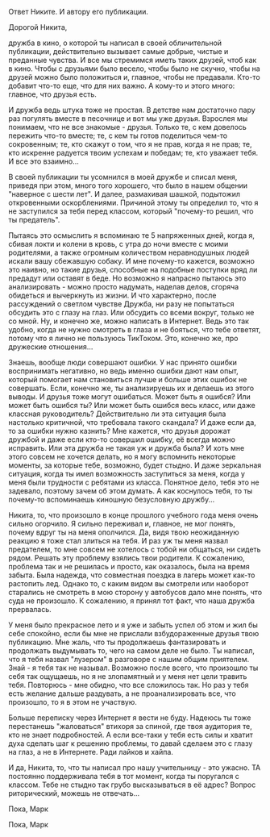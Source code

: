 Ответ Никите. И автору его публикации.

Дорогой Никита,

дружба в кино, о которой ты написал в своей обличительной публикации, действительно вызывает самые добрые, чистые и преданные чувства. 
И все мы стремимся иметь таких друзей, чтоб как в кино. Чтобы с друзьями было весело, чтобы было не скучно, чтобы на друзей можно было положиться и, главное, чтобы не предавали.
Кто-то добавит что-то еще, что для них важно. А кому-то и этого много: главное, что друзья есть.

И дружба ведь штука тоже не простая. В детстве нам достаточно пару раз погулять вместе в песочнице и вот мы уже друзья. Взрослея мы понимаем, что не все знакомые - друзья. Только те,
с кем довелось пережить что-то вместе; те, с кем ты готов поделиться чем-то сокровенным; те, кто скажут о том, что я не прав, когда я не прав; те, кто искренне радуется твоим успехам
и победам; те, кто уважает тебя. И все это взаимно...

В своей публикации ты усомнился в моей дружбе и списал меня, приведя при этом, много того хорошего, что было в нашем общении "наверное с шести лет". И далее, размахивая шашкой,
подытожил откровенными оскорблениями. Причиной этому ты определил то, что я не заступился за тебя перед классом, который "почему-то решил, что ты предатель". 

Пытаясь это осмыслить я вспоминаю те 5 напряженных дней, когда я, сбивая локти и колени в кровь, с утра до ночи вместе с моими родителями, а также огромным количеством неравнодушных
людей искали вашу сбежавшую собаку. И мне почему-то кажется, возможно это наивно, но такие друзья, способные на подобные поступки вряд ли предадут или оставят в беде. Но возможно я
напрасно пытаюсь это анализировать - можно просто надумать, наделав делов, сгоряча обидеться и вычеркнуть из жизни. И что характерно, после рассуждений о светлом чувстве Дружба, ни
разу не попытаться обсудить это с глазу на глаз. Или обсудить со всеми вокруг, только не со мной. Ну, и конечно же, можно написать в Интернет. Ведь это так удобно, когда не нужно
смотреть в глаза и не бояться, что тебе ответят, потому что я лично не пользуюсь ТикТоком. Это, конечно же, про дружеские отношения...

Знаешь, вообще люди совершают ошибки. У нас принято ошибки воспринимать негативно, но ведь именно ошибки дают нам опыт, который помогает нам становиться лучше и больше этих ошибок не совершать.
Если, конечно же, ты анализируешь их и делаешь из этого выводы. И друзья тоже могут ошибаться. Может быть я ошибся? Или может быть ошибся ты? Или может быть ошибся весь класс, или даже
классная руководитель? Действительно ли эта ситуация была настолько критичной, что требовала такого скандала? И даже если да, то за ошибки нужно казнить? Мне кажется, что друзья дорожат
дружбой и даже если кто-то совершил ошибку, её всегда можно исправить. Или эта дружба не такая уж и дружба была? И хоть мне этого совсем не хочется делать, но я могу вспомнить некоторые
моменты, за которые тебе, возможно, будет стыдно. И даже зеркальная ситуация, когда ты имел возможность заступиться за меня, когда у меня были трудности с ребятами из класса. Понятное
дело, тебя это не задевало, поэтому зачем об этом думать. А как коснулось тебя, то ты почему-то вспоминаешь киношную безусловную дружбу...

Никита, то, что произошло в конце прошлого учебного года меня очень сильно огорчило. Я сильно переживал и, главное, не мог понять, почему вдруг ты на меня ополчился. Да, видя твою 
неожиданную реакцию я тоже стал злиться на тебя. И раз уж ты меня назвал предателем, то мне совсем не хотелось с тобой ни общаться, ни сидеть рядом. Решать эту проблему взялись твои
родители. К сожалению, проблема так и не решилась и просто, как оказалось, была на время забыта. Была надежда, что совместная поездка в лагерь может как-то растопить лед. Однако то,
с каким видом вы смотрели или наоборот старались не смотреть в мою сторону у автобусов дало мне понять, что суда не произошло. К сожалению, я принял тот факт, что наша дружба прервалась.

У меня было прекрасное лето и я уже и забыть успел об этом и жил бы себе спокойно, если бы мне не прислали взбудораженные друзья твою публикацию. Мне жаль, что ты продолжаешь фантазировать
и продолжать выдумывать то, чего на самом деле не было. Ты написал, что я тебя назвал "лузером" в разговоре с нашим общим приятелем. Знай - я тебя так не называл. Возможно после всего,
что произошло ты себя так ощущаешь, но я не злопамятный и у меня нет цели травить тебя. Повторюсь - мне обидно, что все сложилось так. Но раз у тебя есть желание дальше раздувать, а не
проанализировать все, что произошло, то я в этом не участвую.

Больше переписку через Интернет я вести не буду. Надеюсь ты тоже перестанешь "жаловаться" втихоря за спиной, где твоя аудитория те, кто не знает подробностей. А если все-таки 
у тебя есть силы и хватит духа сделать шаг к решению проблемы, то давай сделаем это с глазу на глаз, а не в Интернете. Ради лайков и хайпа.

И да, Никита, то, что ты написал про нашу учительницу - это ужасно. ТА постоянно поддерживала тебя в тот момент, когда ты поругался с классом. Тебе не стыдно так грубо высказываться в 
её адрес? Вопрос риторический, можешь не отвечать...

Пока,
Марк

Пока,
Марк
